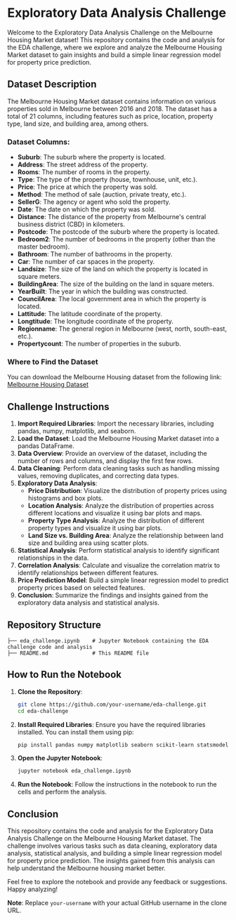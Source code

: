 # Exploratory Data Analysis Challenge

Welcome to the Exploratory Data Analysis Challenge on the Melbourne Housing Market dataset! This repository contains the code and analysis for the EDA challenge, where we explore and analyze the Melbourne Housing Market dataset to gain insights and build a simple linear regression model for property price prediction.

## Dataset Description

The Melbourne Housing Market dataset contains information on various properties sold in Melbourne between 2016 and 2018. The dataset has a total of 21 columns, including features such as price, location, property type, land size, and building area, among others.

### Dataset Columns:

- **Suburb**: The suburb where the property is located.
- **Address**: The street address of the property.
- **Rooms**: The number of rooms in the property.
- **Type**: The type of the property (house, townhouse, unit, etc.).
- **Price**: The price at which the property was sold.
- **Method**: The method of sale (auction, private treaty, etc.).
- **SellerG**: The agency or agent who sold the property.
- **Date**: The date on which the property was sold.
- **Distance**: The distance of the property from Melbourne's central business district (CBD) in kilometers.
- **Postcode**: The postcode of the suburb where the property is located.
- **Bedroom2**: The number of bedrooms in the property (other than the master bedroom).
- **Bathroom**: The number of bathrooms in the property.
- **Car**: The number of car spaces in the property.
- **Landsize**: The size of the land on which the property is located in square meters.
- **BuildingArea**: The size of the building on the land in square meters.
- **YearBuilt**: The year in which the building was constructed.
- **CouncilArea**: The local government area in which the property is located.
- **Lattitude**: The latitude coordinate of the property.
- **Longtitude**: The longitude coordinate of the property.
- **Regionname**: The general region in Melbourne (west, north, south-east, etc.).
- **Propertycount**: The number of properties in the suburb.

### Where to Find the Dataset

You can download the Melbourne Housing dataset from the following link:
[Melbourne Housing Dataset](https://raw.githubusercontent.com/dipakila/Melbourne-Housing-Data-Kaggle/master/Data/Melbourne_housing_FULL.csv)

## Challenge Instructions

1. **Import Required Libraries**: Import the necessary libraries, including pandas, numpy, matplotlib, and seaborn.
2. **Load the Dataset**: Load the Melbourne Housing Market dataset into a pandas DataFrame.
3. **Data Overview**: Provide an overview of the dataset, including the number of rows and columns, and display the first few rows.
4. **Data Cleaning**: Perform data cleaning tasks such as handling missing values, removing duplicates, and correcting data types.
5. **Exploratory Data Analysis**:
   - **Price Distribution**: Visualize the distribution of property prices using histograms and box plots.
   - **Location Analysis**: Analyze the distribution of properties across different locations and visualize it using bar plots and maps.
   - **Property Type Analysis**: Analyze the distribution of different property types and visualize it using bar plots.
   - **Land Size vs. Building Area**: Analyze the relationship between land size and building area using scatter plots.
6. **Statistical Analysis**: Perform statistical analysis to identify significant relationships in the data.
7. **Correlation Analysis**: Calculate and visualize the correlation matrix to identify relationships between different features.
8. **Price Prediction Model**: Build a simple linear regression model to predict property prices based on selected features.
9. **Conclusion**: Summarize the findings and insights gained from the exploratory data analysis and statistical analysis.

## Repository Structure

```
├── eda_challenge.ipynb    # Jupyter Notebook containing the EDA challenge code and analysis
├── README.md              # This README file
```

## How to Run the Notebook

1. **Clone the Repository**:
   ```bash
   git clone https://github.com/your-username/eda-challenge.git
   cd eda-challenge
   ```

2. **Install Required Libraries**:
   Ensure you have the required libraries installed. You can install them using pip:
   ```bash
   pip install pandas numpy matplotlib seaborn scikit-learn statsmodels
   ```

3. **Open the Jupyter Notebook**:
   ```bash
   jupyter notebook eda_challenge.ipynb
   ```

4. **Run the Notebook**:
   Follow the instructions in the notebook to run the cells and perform the analysis.

## Conclusion

This repository contains the code and analysis for the Exploratory Data Analysis Challenge on the Melbourne Housing Market dataset. The challenge involves various tasks such as data cleaning, exploratory data analysis, statistical analysis, and building a simple linear regression model for property price prediction. The insights gained from this analysis can help understand the Melbourne housing market better.

Feel free to explore the notebook and provide any feedback or suggestions. Happy analyzing!


**Note**: Replace `your-username` with your actual GitHub username in the clone URL.